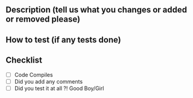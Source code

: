 ## Description (tell us what you changes or added or removed please)
<!-- Briefly explain what this PR is about -->

## How to test (if any tests done)
<!-- Link to the issue this PR addresses, e.g., closes #123 -->

## Checklist
- [ ] Code Compiles
- [ ] Did you add any comments
- [ ] Did you test it at all ?! Good Boy/Girl
